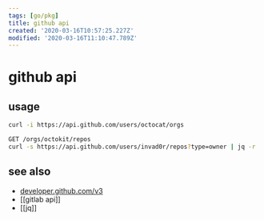 ```yaml
---
tags: [go/pkg]
title: github api
created: '2020-03-16T10:57:25.227Z'
modified: '2020-03-16T11:10:47.789Z'
---
```


# github api

>

## usage
```sh
curl -i https://api.github.com/users/octocat/orgs

GET /orgs/octokit/repos
curl -s https://api.github.com/users/invad0r/repos?type=owner | jq -r '.[] | select(.fork == false)|.ssh_url'
```

## see also
- [developer.github.com/v3](https://developer.github.com/v3/)
- [[gitlab api]]
- [[jq]]
